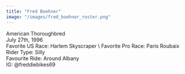 ```yaml
---
title: "Fred Boehner"
image: "/images/fred_boehner_roster.png"
---
```


American Thoroughbred \
July 27th, 1996 \
Favorite US Race: Harlem Skyscraper \ 
Favorite Pro Race: Paris Roubaix \
Rider Type: Silly \
Favourite Ride: Around Albany \
IG: @freddiebikes69
